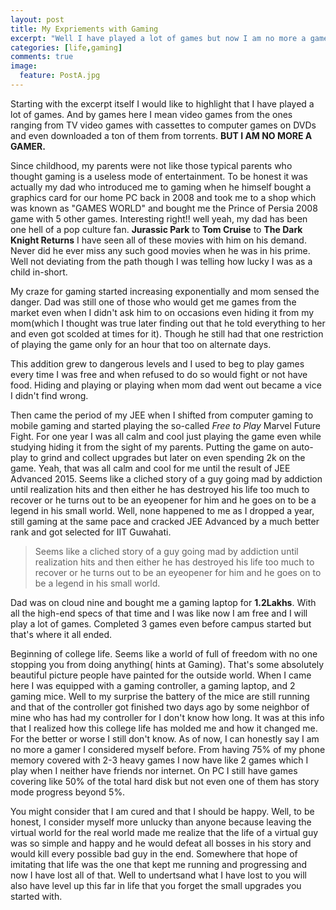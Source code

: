 ```yaml
---
layout: post
title: My Expriements with Gaming
excerpt: "Well I have played a lot of games but now I am no more a gamer."
categories: [life,gaming]
comments: true
image:
  feature: PostA.jpg
---
```


Starting with the excerpt itself I would like to highlight that I have played a lot of games. And by games here I mean video games from the ones ranging from TV video games with cassettes to computer games on DVDs and even downloaded a ton of them from torrents. **BUT I AM NO MORE A GAMER.** 

Since childhood, my parents were not like those typical parents who thought gaming is a useless mode of entertainment. To be honest it was actually my dad who introduced me to gaming when he himself bought a graphics card for our home PC back in 2008 and took me to a shop which was known as "GAMES WORLD" and bought me the Prince of Persia 2008 game with 5 other games. Interesting right!! well yeah, my dad has been one hell of a pop culture fan. **Jurassic Park** to **Tom Cruise** to **The Dark Knight Returns** I have seen all of these movies with him on his demand. Never did he ever miss any such good movies when he was in his prime. Well not deviating from the path though I was telling how lucky I was as a child in-short.

My craze for gaming started increasing exponentially and mom sensed the danger. Dad was still one of those who would get me games from the market even when I didn't ask him to on occasions even hiding it from my mom(which I thought was true later finding out that he told everything to her and even got scolded at times for it). Though he still had that one restriction of playing the game only for an hour that too on alternate days.

This addition grew to dangerous levels and I used to beg to play games every time I was free and when refused to do so would fight or not have food. Hiding and playing or playing when mom dad went out became a vice I didn't find wrong.

Then came the period of my JEE when I shifted from computer gaming to mobile gaming and started playing the so-called *Free to Play* Marvel Future Fight. For one year I was all calm and cool just playing the game even while studying hiding it from the sight of my parents. Putting the game on auto-play to grind and collect upgrades but later on even spending 2k on the game. Yeah, that was all calm and cool for me until the result of JEE Advanced 2015. Seems like a cliched story of a guy going mad by addiction until realization hits and then either he has destroyed his life too much to recover or he turns out to be an eyeopener for him and he goes on to be a legend in his small world. Well, none happened to me as I dropped a year, still gaming at the same pace and cracked JEE Advanced by a much better rank and got selected for IIT Guwahati.

> Seems like a cliched story of a guy going mad by addiction until realization hits and then either he has destroyed his life too much to recover or he turns out to be an eyeopener for him and he goes on to be a legend in his small world. 

Dad was on cloud nine and bought me a gaming laptop for **1.2Lakhs**. With all the high-end specs of that time and I was like now I am free and I will play a lot of games. Completed 3 games even before campus started but that's where it all ended. 

Beginning of college life. Seems like a world of full of freedom with no one stopping you from doing anything( hints at Gaming). That's some absolutely beautiful picture people have painted for the outside world. When I came here I was equipped with a gaming controller, a gaming laptop, and 2 gaming mice. Well to my surprise the battery of the mice are still running and that of the controller got finished two days ago by some neighbor of mine who has had my controller for I don't know how long. It was at this info that I realized how this college life has molded me and how it changed me. For the better or worse I still don't know. 
As of now, I can honestly say I am no more a gamer I considered myself before. From having 75% of my phone memory covered with 2-3 heavy games I now have like 2 games which I play when I neither have friends nor internet. On PC I still have games covering like 50% of the total hard disk but not even one of them has story mode progress beyond 5%.

You might consider that I am cured and that I should be happy. Well, to be honest, I consider myself more unlucky than anyone because leaving the virtual world for the real world made me realize that the life of a virtual guy was so simple and happy and he would defeat all bosses in his story and would kill every possible bad guy in the end. Somewhere that hope of imitating that life was the one that kept me running and progressing and now I have lost all of that. Well to undertsand what I have lost to you will also have level up this far in life that you forget the small upgrades you started with.
